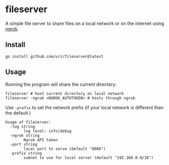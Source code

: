 # fileserver

A simple file server to share files on a local network or on the internet using
[ngrok](https://ngrok.com/).

## Install

```
go install github.com/uri/fileserver@latest
```

## Usage

Running the program will share the current directory:

```
fileserver # host current directory on local network
fileserver -ngrok <NGROK_AUTHTOKEN> # hosts through ngrok
```

Use `-prefix` to set the network prefix (if your local network is different than
the default.)

```
Usage of fileserver:
  -log string
        log level: info|debug
  -ngrok string
        Ngrok API token
  -port string
        local port to serve (default "8080")
  -prefix string
        subnet to use for local server (default "192.168.0.0/16")
```
